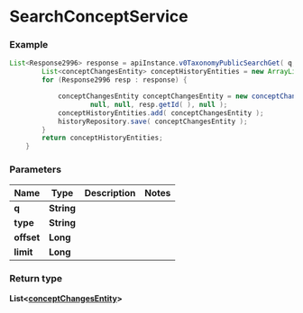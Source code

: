 
# SearchConceptService

### Example
```java
List<Response2996> response = apiInstance.v0TaxonomyPublicSearchGet( q, type, offset, limit );
        List<conceptChangesEntity> conceptHistoryEntities = new ArrayList<>( );
        for (Response2996 resp : response) {

            conceptChangesEntity conceptChangesEntity = new conceptChangesEntity( resp.getPreferredLabel( ), resp.getType( ), null,
                    null, null, resp.getId( ), null );
            conceptHistoryEntities.add( conceptChangesEntity );
            historyRepository.save( conceptChangesEntity );
        }
        return conceptHistoryEntities;
    }
```
### Parameters
Name | Type | Description | Notes
------------ | ------------- | ------------- | -------------
**q** | **String** |  | 
**type** | **String** |  | 
**offset** | **Long** |  | 
**limit** | **Long** |  | 


### Return type
**List&lt;[**conceptChangesEntity**](conceptChangesEntity.md)&gt;**